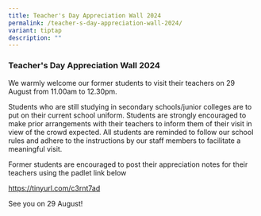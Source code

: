 ```yaml
---
title: Teacher's Day Appreciation Wall 2024
permalink: /teacher-s-day-appreciation-wall-2024/
variant: tiptap
description: ""
---
```

<h3><strong>Teacher's Day Appreciation Wall 2024</strong></h3>
<p>We warmly welcome our former students to visit their teachers on 29 August
from 11.00am to 12.30pm.</p>
<p>Students who are still studying in secondary schools/junior colleges are
to put on their current school uniform. Students are strongly encouraged
to make prior arrangements with their teachers to inform them of their
visit in view of the crowd expected. All students are reminded to follow
our school rules and adhere to the instructions by our staff members to
facilitate a meaningful visit.</p>
<p>Former students are encouraged to post their appreciation notes for their
teachers using the padlet link below</p>
<p><a href="https://tinyurl.com/c3rnt7ad" rel="noopener noreferrer nofollow" target="_blank">https://tinyurl.com/c3rnt7ad</a>
</p>
<p>See you on 29 August!</p>
